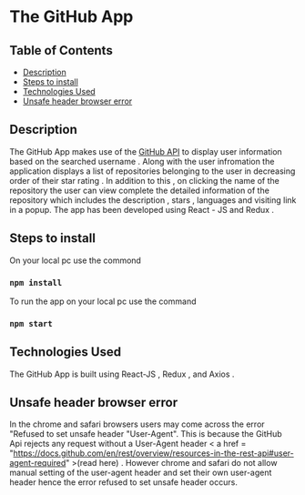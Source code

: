 # The GitHub App

## Table of Contents

- [Description](#description)
- [Steps to install](#installation)
- [Technologies Used](#technologies_used)
- [Unsafe header browser error](#unsafe_header)


## Description <a name = "description"></a>
The GitHub App makes use of the <a href = "https://docs.github.com/en/rest" target="_blank" rel="noreferrer" >GitHub API</a> to display user information based on the searched username . Along with the user infromation the application displays a list of repositories belonging to the user in decreasing order of their star rating . In addition to this , on clicking the name of the repository the user can view complete the detailed information of the repository which includes the description , stars , languages and visiting link in a popup. The app has been developed using React - JS and Redux .

## Steps to install <a name = "installation"></a>
On your local pc use the commond 
 ### `npm install`
To run the app on your local pc use the command
 ### `npm start`
 
## Technologies Used  <a name = "technologies_used"></a>
The GitHub App is built using React-JS , Redux , and Axios .
 
## Unsafe header browser error <a name = "unsafe_header"></a>
In the chrome and safari browsers users may come across the error "Refused to set unsafe header "User-Agent". This is because the GitHub Api rejects any request without a User-Agent header < a href = "https://docs.github.com/en/rest/overview/resources-in-the-rest-api#user-agent-required" >(read here)</a> . However chrome and safari do not allow manual setting of the user-agent header and set their own user-agent header hence the error refused to set unsafe header occurs.
 
 
 
 
 

